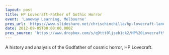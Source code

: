 ```yaml
---
layout: post
title: HP Lovecraft-Father of Gothic Horror
event: 'Laneway Learning, Melbourne'
pres_url: 'https://www.slideshare.net/chrischinchilla/hp-lovecraft-laneway-learning'
date: 2012-09-05T00:00:00.000Z
pres_source: 'https://www.dropbox.com/s/q9ttt0ljseb1ck2/HP%20Lovecraft%2C%20Laneway%20Learning%20v2.pptx?dl=0'
---
```


A history and analysis of the Godfather of cosmic horror,  HP Lovecraft.
